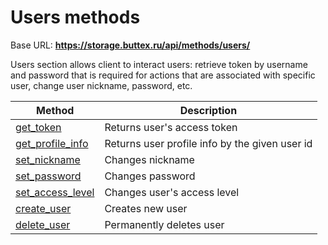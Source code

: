 # Users methods

Base URL: **https://storage.buttex.ru/api/methods/users/**

Users section allows client to interact users: retrieve token by username and password
that is required for actions that are associated with specific user, change user nickname,
password, etc.

| Method                                        | Description                                    |
|-----------------------------------------------|------------------------------------------------|
| [get_token](users/get_token.md)               | Returns user's access token                    |
| [get_profile_info](users/get_profile_info.md) | Returns user profile info by the given user id |
| [set_nickname](users/set_nickname.md)         | Changes nickname                               |
| [set_password](users/set_password.md)         | Changes password                               |
| [set_access_level](users/set_access_level.md) | Changes user's access level                    |
| [create_user](users/create_user.md)           | Creates new user                               |
| [delete_user](users/delete_user.md)           | Permanently deletes user                       |